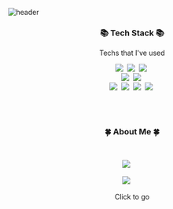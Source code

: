 <!-- Juyoung Kang -->
![header](https://capsule-render.vercel.app/api?type=soft&color=auto&height=150&section=header&text=Juyoung%20Kang&fontSize=70&animation=twinkling)


<h3 align="center">📚 Tech Stack 📚</h3>
<p align="center">Techs that I've used</p>

<p align = "center">
  <img src="https://img.shields.io/badge/Java-006D5C?style=flat-square&logo=Java&logoColor=white"/></a>&nbsp 
  <img src="https://img.shields.io/badge/javascript-%23323330.svg?style=for-the-badge&logo=javascript&logoColor=%23F7DF1E"/></a>&nbsp 
  <img src="https://img.shields.io/badge/python-3670A0?style=for-the-badge&logo=python&logoColor=ffdd54"/></a>&nbsp<br>
  <img src="https://img.shields.io/badge/Spring-green?style=flat-square&logo=spring&logoColor=white"/></a>&nbsp  
  <img src="https://img.shields.io/badge/node.js-6DA55F?style=for-the-badge&logo=node.js&logoColor=white"/></a>&nbsp<br> 
  <img src="https://img.shields.io/badge/html5-%23E34F26.svg?style=for-the-badge&logo=html5&logoColor=white"/></a>&nbsp 
  <img src="https://img.shields.io/badge/css3-%231572B6.svg?style=for-the-badge&logo=css3&logoColor=white"/></a>&nbsp 
  <img src="https://img.shields.io/badge/Oracle-F80000?style=for-the-badge&logo=oracle&logoColor=white"/></a>&nbsp 
  <img src="https://img.shields.io/badge/mysql-%2300f.svg?style=for-the-badge&logo=mysql&logoColor=white"/></a>&nbsp 
  <br>
</p>

<br><br>
<h3 align="center">🍀 About Me 🍀</h3><br>

<p align="center">
    <a href="https://equal-draw-0f9.notion.site/84b9935ce0b7454b9725e4d8be4c63c5"><img src="https://img.shields.io/badge/Notion-Portfolio-9cf?style=for-the-badge&logo=notion&logoColor=9cf"/></a>
    &nbsp; &nbsp; &nbsp;
</p>

<p align="center">
    <a href="https://jaydevlog.tistory.com"><img src="http://img.shields.io/badge/-Tech%20blog-black?style=flat-square&logo=github"></a>
    &nbsp; &nbsp; &nbsp;
</p>

<p align="center">Click to go </p>
